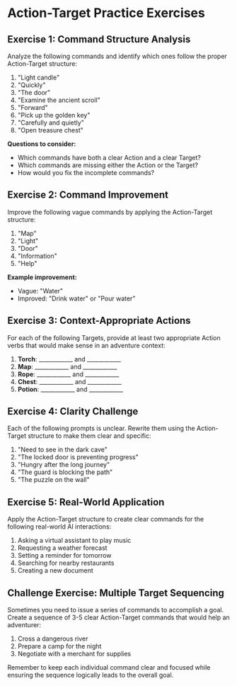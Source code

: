 # Action-Target Practice Exercises

## Exercise 1: Command Structure Analysis

Analyze the following commands and identify which ones follow the proper Action-Target structure:

1. "Light candle"
2. "Quickly"
3. "The door"
4. "Examine the ancient scroll"
5. "Forward"
6. "Pick up the golden key"
7. "Carefully and quietly"
8. "Open treasure chest"

**Questions to consider:**
- Which commands have both a clear Action and a clear Target?
- Which commands are missing either the Action or the Target?
- How would you fix the incomplete commands?

## Exercise 2: Command Improvement

Improve the following vague commands by applying the Action-Target structure:

1. "Map"
2. "Light"
3. "Door"
4. "Information"
5. "Help"

**Example improvement:**
- Vague: "Water"
- Improved: "Drink water" or "Pour water"

## Exercise 3: Context-Appropriate Actions

For each of the following Targets, provide at least two appropriate Action verbs that would make sense in an adventure context:

1. **Torch**: ____________ and ____________
2. **Map**: ____________ and ____________
3. **Rope**: ____________ and ____________
4. **Chest**: ____________ and ____________
5. **Potion**: ____________ and ____________

## Exercise 4: Clarity Challenge

Each of the following prompts is unclear. Rewrite them using the Action-Target structure to make them clear and specific:

1. "Need to see in the dark cave"
2. "The locked door is preventing progress"
3. "Hungry after the long journey"
4. "The guard is blocking the path"
5. "The puzzle on the wall"

## Exercise 5: Real-World Application

Apply the Action-Target structure to create clear commands for the following real-world AI interactions:

1. Asking a virtual assistant to play music
2. Requesting a weather forecast
3. Setting a reminder for tomorrow
4. Searching for nearby restaurants
5. Creating a new document

## Challenge Exercise: Multiple Target Sequencing

Sometimes you need to issue a series of commands to accomplish a goal. Create a sequence of 3-5 clear Action-Target commands that would help an adventurer:

1. Cross a dangerous river
2. Prepare a camp for the night
3. Negotiate with a merchant for supplies

Remember to keep each individual command clear and focused while ensuring the sequence logically leads to the overall goal.
